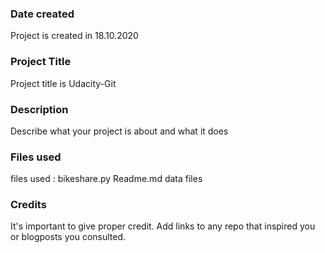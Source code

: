 ### Date created
Project is created in 18.10.2020

### Project Title
Project title is Udacity-Git

### Description
Describe what your project is about and what it does

### Files used
files used :
bikeshare.py
Readme.md
data files


### Credits
It's important to give proper credit. Add links to any repo that inspired you or blogposts you consulted.
